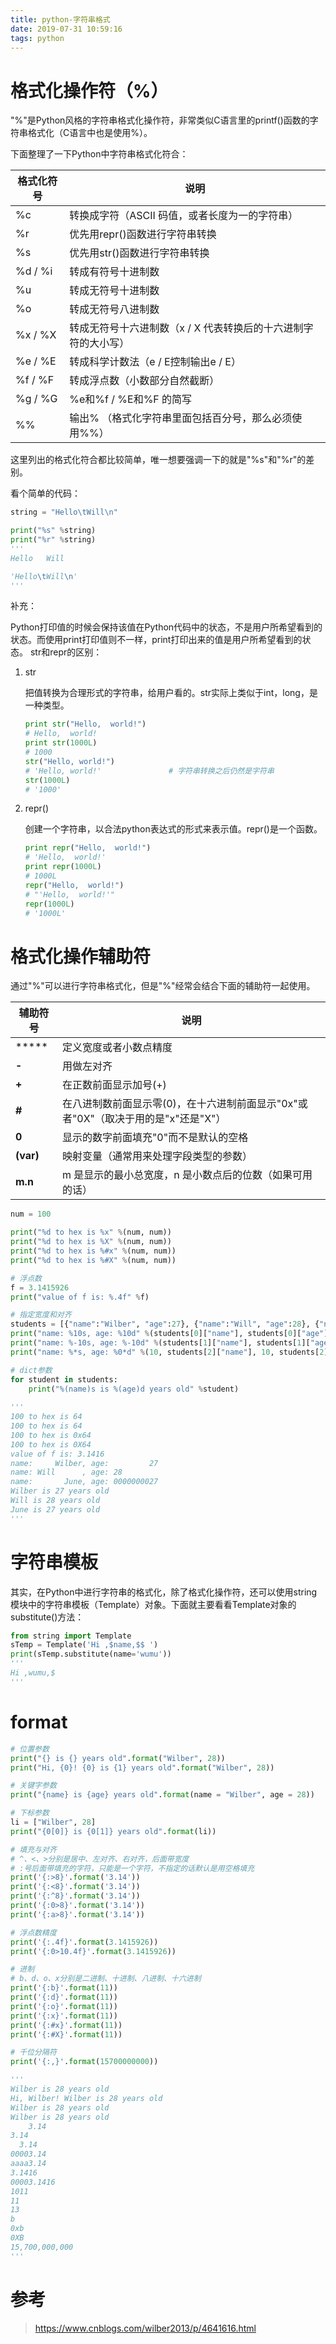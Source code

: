 ```yaml
---
title: python-字符串格式
date: 2019-07-31 10:59:16
tags: python
---
```


# 格式化操作符（%）

"%"是Python风格的字符串格式化操作符，非常类似C语言里的printf()函数的字符串格式化（C语言中也是使用%）。

下面整理了一下Python中字符串格式化符合：

| 格式化符号 | 说明                                                         |
| ---------- | ------------------------------------------------------------ |
| %c         | 转换成字符（ASCII 码值，或者长度为一的字符串）               |
| %r         | 优先用repr()函数进行字符串转换                               |
| %s         | 优先用str()函数进行字符串转换                                |
| %d / %i    | 转成有符号十进制数                                           |
| %u         | 转成无符号十进制数                                           |
| %o         | 转成无符号八进制数                                           |
| %x / %X    | 转成无符号十六进制数（x / X 代表转换后的十六进制字符的大小写） |
| %e / %E    | 转成科学计数法（e / E控制输出e / E）                         |
| %f / %F    | 转成浮点数（小数部分自然截断）                               |
| %g / %G    | %e和%f / %E和%F 的简写                                       |
| %%         | 输出% （格式化字符串里面包括百分号，那么必须使用%%）         |

这里列出的格式化符合都比较简单，唯一想要强调一下的就是"%s"和"%r"的差别。

看个简单的代码：

```python
string = "Hello\tWill\n"

print("%s" %string)
print("%r" %string)
'''
Hello   Will

'Hello\tWill\n'
'''
```

补充：

Python打印值的时候会保持该值在Python代码中的状态，不是用户所希望看到的状态。而使用print打印值则不一样，print打印出来的值是用户所希望看到的状态。 str和repr的区别：

1. str

   把值转换为合理形式的字符串，给用户看的。str实际上类似于int，long，是一种类型。

   ```python
   print str("Hello,  world!")
   # Hello,  world!            
   print str(1000L)
   # 1000                         
   str("Hello, world!")
   # 'Hello, world!'               # 字符串转换之后仍然是字符串
   str(1000L)
   # '1000'
   ```

2. repr()

   创建一个字符串，以合法python表达式的形式来表示值。repr()是一个函数。

   ```python
   print repr("Hello,  world!")
   # 'Hello,  world!'
   print repr(1000L)
   # 1000L
   repr("Hello,  world!")
   # "'Hello,  world!'"
   repr(1000L)
   # '1000L'
   ```

# 格式化操作辅助符



通过"%"可以进行字符串格式化，但是"%"经常会结合下面的辅助符一起使用。

| **辅助符号** | **说明**                                                     |
| ------------ | ------------------------------------------------------------ |
| *****        | 定义宽度或者小数点精度                                       |
| **-**        | 用做左对齐                                                   |
| **+**        | 在正数前面显示加号(+)                                        |
| **#**        | 在八进制数前面显示零(0)，在十六进制前面显示"0x"或者"0X"（取决于用的是"x"还是"X"） |
| **0**        | 显示的数字前面填充"0"而不是默认的空格                        |
| **(var)**    | 映射变量（通常用来处理字段类型的参数）                       |
| **m.n**      | m 是显示的最小总宽度，n 是小数点后的位数（如果可用的话）     |

```python
num = 100

print("%d to hex is %x" %(num, num))
print("%d to hex is %X" %(num, num))
print("%d to hex is %#x" %(num, num))
print("%d to hex is %#X" %(num, num))

# 浮点数
f = 3.1415926
print("value of f is: %.4f" %f)

# 指定宽度和对齐
students = [{"name":"Wilber", "age":27}, {"name":"Will", "age":28}, {"name":"June", "age":27}]
print("name: %10s, age: %10d" %(students[0]["name"], students[0]["age"]))
print("name: %-10s, age: %-10d" %(students[1]["name"], students[1]["age"]))
print("name: %*s, age: %0*d" %(10, students[2]["name"], 10, students[2]["age"]))

# dict参数
for student in students:
    print("%(name)s is %(age)d years old" %student)
    
'''
100 to hex is 64
100 to hex is 64
100 to hex is 0x64
100 to hex is 0X64
value of f is: 3.1416
name:     Wilber, age:         27
name: Will      , age: 28        
name:       June, age: 0000000027
Wilber is 27 years old
Will is 28 years old
June is 27 years old
'''
```

# 字符串模板

其实，在Python中进行字符串的格式化，除了格式化操作符，还可以使用string模块中的字符串模板（Template）对象。下面就主要看看Template对象的substitute()方法：

```python
from string import Template
sTemp = Template('Hi ,$name,$$ ')
print(sTemp.substitute(name='wumu'))
'''
Hi ,wumu,$ 
'''
```

# format

```python
# 位置参数
print("{} is {} years old".format("Wilber", 28))
print("Hi, {0}! {0} is {1} years old".format("Wilber", 28))

# 关键字参数
print("{name} is {age} years old".format(name = "Wilber", age = 28))

# 下标参数
li = ["Wilber", 28]
print("{0[0]} is {0[1]} years old".format(li))

# 填充与对齐
# ^、<、>分别是居中、左对齐、右对齐，后面带宽度
# :号后面带填充的字符，只能是一个字符，不指定的话默认是用空格填充
print('{:>8}'.format('3.14'))
print('{:<8}'.format('3.14'))
print('{:^8}'.format('3.14'))
print('{:0>8}'.format('3.14'))
print('{:a>8}'.format('3.14'))

# 浮点数精度
print('{:.4f}'.format(3.1415926))
print('{:0>10.4f}'.format(3.1415926))

# 进制
# b、d、o、x分别是二进制、十进制、八进制、十六进制
print('{:b}'.format(11))
print('{:d}'.format(11))
print('{:o}'.format(11))
print('{:x}'.format(11))
print('{:#x}'.format(11))
print('{:#X}'.format(11))

# 千位分隔符
print('{:,}'.format(15700000000))

'''
Wilber is 28 years old
Hi, Wilber! Wilber is 28 years old
Wilber is 28 years old
Wilber is 28 years old
    3.14
3.14    
  3.14  
00003.14
aaaa3.14
3.1416
00003.1416
1011
11
13
b
0xb
0XB
15,700,000,000
'''
```



# 参考

> <https://www.cnblogs.com/wilber2013/p/4641616.html>